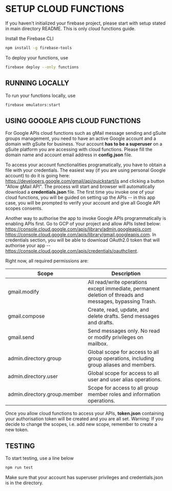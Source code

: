 # SETUP CLOUD FUNCTIONS

If you haven't initialized your firebase project, please start with setup
stated in main directory README. This is only cloud functions guide.

Install the Firebase CLI

```bash
npm install -g firebase-tools
```

To deploy your functions, use

```bash
firebase deploy --only functions
```

## RUNNING LOCALLY

To run your functions locally, use

```bash
firebase emulators:start
```

## USING GOOGLE APIS CLOUD FUNCTIONS

For Google APIs cloud functions such as gMail message sending and gSuite
groups management, you need to have an active Google account and a domain with gSuite
for business. Your account **has to be a superuser** on a gSuite platform you are accessing with cloud functions.
Please fill the domain name and account email address in **config.json** file.

To access your account functionalities programatically, you have to obtain a file
with your credentials. The easiest way (if you are using personal Google account)
to do it is going here:
https://developers.google.com/gmail/api/quickstart/js and clicking a button
"Allow gMail API". The process will start and browser will automatically
download a **credentials.json** file.
The first time you invoke one of your cloud functions, you will be guided
on setting up the APIs -- in this app case, you will be prompted
to verify your account and give all Google API scopes consents.

Another way to authorise the app to invoke Google APIs programmatically is enabling APIs first.
Go to GCP of your project and allow APIs listed below:
https://console.cloud.google.com/apis/library/admin.googleapis.com
https://console.cloud.google.com/apis/library/gmail.googleapis.com.
In credentials section, you will be able to download
OAuth2.0 token that will authorise your app --
https://console.cloud.google.com/apis/credentials/oauthclient.

Right now, all required permissions are:

| Scope                        | Description                                                                                              |
| ---------------------------- | -------------------------------------------------------------------------------------------------------- |
| gmail.modify                 | All read/write operations except immediate, permanent deletion of threads and messages, bypassing Trash. |
| gmail.compose                | Create, read, update, and delete drafts. Send messages and drafts.                                       |
| gmail.send                   | Send messages only. No read or modify privileges on mailbox.                                             |
| admin.directory.group        | Global scope for access to all group operations, including group aliases and members.                    |
| admin.directory.user         | Global scope for access to all user and user alias operations.                                           |
| admin.directory.group.member | Scope for access to all group member roles and information operations.                                   |

Once you allow cloud functions to access your APIs, **token.json** containing your authorisation token
will be created and you are all set. Warning: If you decide to change the scopes, i.e. add new scope,
remember to create a new token.

## TESTING

To start testing, use a line below

```bash
npm run test
```

Make sure that your account has superuser privileges and credentials.json is in the directory.
